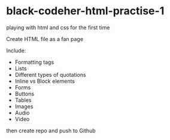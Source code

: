 # black-codeher-html-practise-1
playing with html and css for the first time

Create HTML file as a fan page

Include: 
- Formatting tags
- Lists
- Different types of quotations
- Inline vs Block elements
- Forms
- Buttons
- Tables
- Images
- Audio
- Video 

then create repo and push to Github